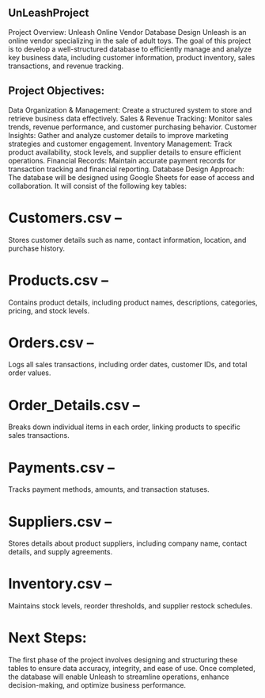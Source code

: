 ## UnLeashProject

Project Overview: Unleash Online Vendor Database Design
Unleash is an online vendor specializing in the sale of adult toys. The goal of this project is to develop a well-structured database to efficiently manage and analyze key business data, including customer information, product inventory, sales transactions, and revenue tracking.

## Project Objectives:

Data Organization & Management: Create a structured system to store and retrieve business data effectively.
Sales & Revenue Tracking: Monitor sales trends, revenue performance, and customer purchasing behavior.
Customer Insights: Gather and analyze customer details to improve marketing strategies and customer engagement.
Inventory Management: Track product availability, stock levels, and supplier details to ensure efficient operations.
Financial Records: Maintain accurate payment records for transaction tracking and financial reporting.
Database Design Approach:
The database will be designed using Google Sheets for ease of access and collaboration. It will consist of the following key tables:

# Customers.csv –
Stores customer details such as name, contact information, location, and purchase history.
# Products.csv – 
Contains product details, including product names, descriptions, categories, pricing, and stock levels.
# Orders.csv – 
Logs all sales transactions, including order dates, customer IDs, and total order values.
# Order_Details.csv – 
Breaks down individual items in each order, linking products to specific sales transactions.
# Payments.csv – 
Tracks payment methods, amounts, and transaction statuses.
# Suppliers.csv – 
Stores details about product suppliers, including company name, contact details, and supply agreements.
# Inventory.csv – 
Maintains stock levels, reorder thresholds, and supplier restock schedules.

# Next Steps:
The first phase of the project involves designing and structuring these tables to ensure data accuracy, integrity, and ease of use. Once completed, the database will enable Unleash to streamline operations, enhance decision-making, and optimize business performance.
